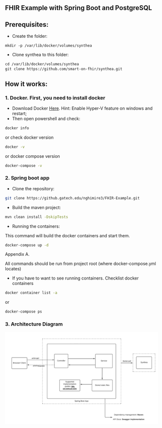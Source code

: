## FHIR Example with Spring Boot and PostgreSQL
## Prerequisites:
* Create the folder:
```
mkdir -p /var/lib/docker/volumes/synthea
```
* Clone synthea to this folder:
```
cd /var/lib/docker/volumes/synthea
git clone https://github.com/smart-on-fhir/synthea.git
```

## How it works:
### **1. Docker. First, you need to install docker**
* Download Docker [Here](https://docs.docker.com/docker-for-windows/install/). Hint: Enable Hyper-V feature on windows and restart;
* Then open powershell and check:
```bash
docker info
```
or check docker version
```bash
docker -v
```
or docker compose version
```bash
docker-compose -v
```
### **2. Spring boot app**
* Clone the repository:
```bash
git clone https://github.gatech.edu/nghimire3/FHIR-Example.git
```
* Build the maven project:
```bash
mvn clean install -DskipTests
```
* Running the containers:

This command will build the docker containers and start them.
```bash
docker-compose up -d
```

Appendix A.

All commands should be run from project root (where docker-compose.yml locates)

* If you have to want to see running containers. Checklist docker containers
```bash
docker container list -a
```
or
```bash
docker-compose ps
```

### **3. Architecture Diagram**
![alt text](images/Diagram.png)
